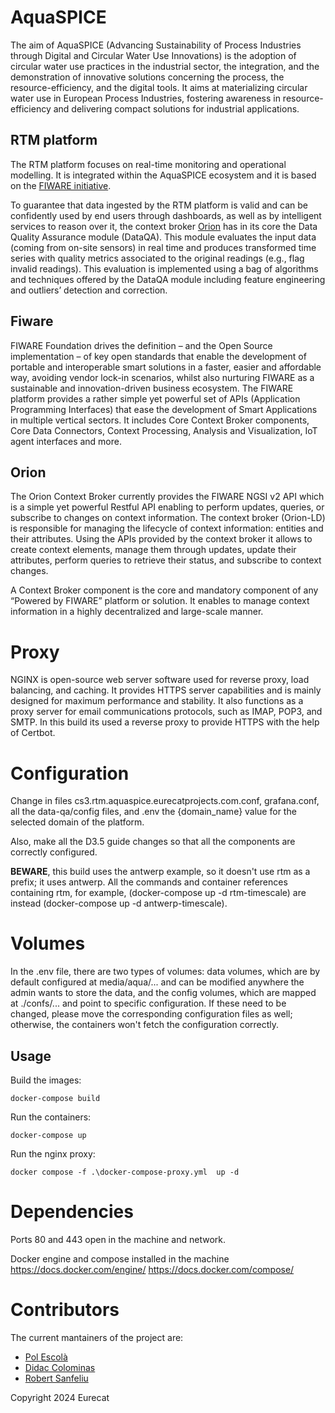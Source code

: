 # AquaSPICE

The aim of AquaSPICE (Advancing Sustainability of Process Industries through Digital and Circular Water Use Innovations) is the adoption of circular water use practices in the industrial sector, the integration, and the demonstration of innovative solutions concerning the process, the resource-efficiency, and the digital tools. It aims at materializing circular water use in European Process Industries, fostering awareness in resource-efficiency and delivering compact solutions for industrial applications.

## RTM platform

The RTM platform focuses on real-time monitoring and operational modelling. It is integrated within the AquaSPICE ecosystem and it is based on the [FIWARE initiative](https://www.fiware.org/).

To guarantee that data ingested by the RTM platform is valid and can be confidently used by end users through dashboards, as well as by intelligent services to reason over it, the context broker [Orion](https://github.com/FIWARE/context.Orion-LD) has in its core the Data Quality Assurance module (DataQA). This module evaluates the input data (coming from on-site sensors) in real time and produces transformed time series with quality metrics associated to the original readings (e.g., flag invalid readings). This evaluation is implemented using a bag of algorithms and techniques offered by the DataQA module including feature engineering and outliers’ detection and correction.

## Fiware

FIWARE Foundation drives the definition – and the Open Source implementation – of key open standards that enable the development of portable and interoperable smart solutions in a faster, easier and affordable way, avoiding vendor lock-in scenarios, whilst also nurturing FIWARE as a sustainable and innovation-driven business ecosystem. The FIWARE platform provides a rather simple yet powerful set of APIs (Application Programming Interfaces) that ease the development of Smart Applications in multiple vertical sectors. It includes Core Context Broker components, Core Data Connectors, Context Processing, Analysis and Visualization, IoT agent interfaces and more.

## Orion

The Orion Context Broker currently provides the FIWARE NGSI v2 API which is a simple yet powerful Restful API enabling to perform updates, queries, or subscribe to changes on context information. The context broker (Orion-LD) is responsible for managing the lifecycle of context information: entities and their attributes. Using the APIs provided by the context broker it allows to create context elements, manage them through updates, update their attributes, perform queries to retrieve their status, and subscribe to context changes.

A Context Broker component is the core and mandatory component of any “Powered by FIWARE” platform or solution. It enables to manage context information in a highly decentralized and large-scale manner.

# Proxy

NGINX is open-source web server software used for reverse proxy, load balancing, and caching. It provides HTTPS server capabilities and is mainly designed for maximum performance and stability. It also functions as a proxy server for email communications protocols, such as IMAP, POP3, and SMTP. In this build its used a reverse proxy to provide HTTPS with the help of Certbot.

# Configuration
Change in files cs3.rtm.aquaspice.eurecatprojects.com.conf, grafana.conf, all the data-qa/config files, and .env the {domain_name} value for the selected domain of the platform.

Also, make all the D3.5 guide changes so that all the components are correctly configured.

**BEWARE**, this build uses the antwerp example, so it doesn't use rtm as a prefix; it uses antwerp. All the commands and container references containing rtm, for example, (docker-compose up -d rtm-timescale) are instead (docker-compose up -d antwerp-timescale). 

# Volumes
In the .env file, there are two types of volumes: data volumes, which are by default configured at media/aqua/... and can be modified anywhere the admin wants to store the data, and the config volumes, which are mapped at ./confs/... and point to specific configuration. If these need to be changed, please move the corresponding configuration files as well; otherwise, the containers won't fetch the configuration correctly.

## Usage
Build the images:
```
docker-compose build
```
Run the containers:
```
docker-compose up
```
Run the nginx proxy:
```
docker compose -f .\docker-compose-proxy.yml  up -d
```
# Dependencies
Ports 80 and 443 open in the machine and network.

Docker engine and compose installed in the machine
https://docs.docker.com/engine/
https://docs.docker.com/compose/

# Contributors
The current mantainers of the project are:

- [Pol Escolà](pol.escola@eurecat.org)
- [Didac Colominas](didac.colominas@eurecat.org)
- [Robert Sanfeliu](robert.sanfeliu@eurecat.org)

Copyright 2024 Eurecat

